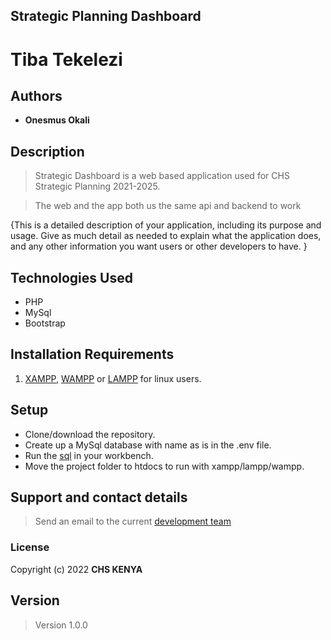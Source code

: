 ## Strategic Planning Dashboard


# Tiba Tekelezi

## Authors

- **Onesmus Okali**


## Description

  >Strategic Dashboard is a web based application used for CHS Strategic Planning 2021-2025.
    
  >The web and the app both us the same api and backend to work

{This is a detailed description of your application, including its purpose and usage.  Give as much detail as needed to explain what the application does, and any other information you want users or other developers to have. }

## Technologies Used

- PHP
- MySql
- Bootstrap

## Installation Requirements

1. [XAMPP](https://www.apachefriends.org/download.html), [WAMPP](https://sourceforge.net/projects/wampserver/) or [LAMPP](https://ubuntu.com/server/docs/lamp-applications) for linux users.

## Setup

  - Clone/download the repository.
  - Create up a MySql database with name as is in the .env file.
  - Run the [sql](/db/chs_strategy.sql) in your workbench.
  - Move the project folder to htdocs to run with xampp/lampp/wampp.

## Support and contact details

>Send an email to the current [development team](mailto:oonesmus@chskenya.org)

### License

   Copyright (c) 2022 **CHS KENYA**

## Version

  >Version 1.0.0
  
